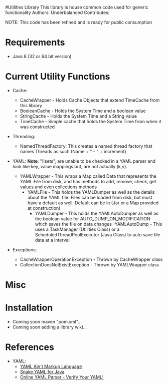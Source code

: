 #Utilities Library
This library is house common code used for generic functionality
Authors: Underbalanced
Contributes:

NOTE: This code has been refined and is ready for public consumption

Requirements
============
- Java 8 (32 or 64 bit version)

Current Utility Functions
========
- Cache:
	- CacheWrapper - Holds Cache Objects that extend TimeCache from this library
	- BooleanCache - Holds the System Time and a boolean value
	- StringCache - Holds the System Time and a String value
	- TimeCache - Simple cache that holds the System Time from when it was constructed

- Threading:
	- NamedThreadFactory: This creates a named thread factory that names Threads as such (Name + " - " + increment)

- YAML:  **Note**: "!!sets", are unable to be checked in a YAML parser and look like key, value mappings but, are not actually (k,v).
	- YAMLWrapper - This wraps a Map called Data that represents the YAML File from disk, and has methods to add, remove, check, get values and even collections methods
		- YAMLFile - This holds the YAMLDumper as well as the details about the YAML file. Files can be loaded from disk, but must have a default as well. Default can be in (Jar or a Map provided at construction)
			- YAMLDumper - This holds the YAMLAutoDumper as well as the boolean value for AUTO_DUMP_ON_MODIFICATION which saves the file on data changes
				-YAMLAutoDump - This uses a TaskManager (Utilities Class) or a ScheduledThreadPoolExecutor (Java Class) to auto save file data at a interval

- Exceptions:
	- CacheWrapperOperationException - Thrown by CacheWrapper class
	- CollectionDoesNotExistException - Thrown by YAMLWrapper class

Misc
========
	
Installation
============
- Coming soon maven "pom.xml"...
- Coming soon adding a library wiki...

References
============
- YAML:
	- [YAML Ain't Markup Language](Netty.io)
	- [Snake YAML for Java](https://code.google.com/p/snakeyaml/)
	- [Online YAML Parser - Verify Your YAML!](http://yaml-online-parser.appspot.com/)